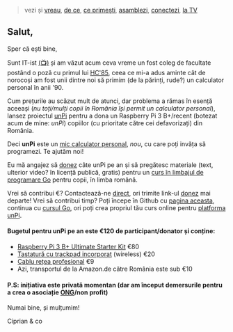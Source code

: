 > vezi și [vreau](https://www.unpi.ro/vreau/), [de ce](https://www.unpi.ro/dece/), [ce primești](https://vimeo.com/329034464), [asamblezi](https://vimeo.com/329035192), [conectezi](https://vimeo.com/329036345), [la TV](https://vimeo.com/329037141)

## Salut,

Sper că ești bine,

Sunt IT-ist [(📺)](https://vimeo.com/327468799) și am văzut acum ceva vreme un fost coleg de facultate postând o poză cu primul lui [HC'85](https://duckduckgo.com/?q=hc+85+calculator+romanesc&iax=images&ia=images&iaf=type%3Aphoto-photo), ceea ce mi-a adus aminte cât de norocoși am fost unii dintre noi să primim (de la părinți, rude?) un calculator personal în anii '90.

Cum prețurile au scăzut mult de atunci, dar problema a rămas în esență aceeași (_nu toți/mulți copii în România își permit un calculator personal_), lansez proiectul [unPi](https://www.unpi.ro/) pentru a dona un Raspberry Pi 3 B+/recent (botezat acum de mine: _unPi_) copiilor (cu prioritate către cei defavorizați) din România.

Deci **unPi** este un [mic calculator personal](http://pc.unpi.ro/), _nou_, cu care poți invăța să programezi. Te ajutăm noi!

Eu mă angajez să [donez](http://donez.unpi.ro/) câte unPi pe an și să pregătesc materiale (text, ulterior video? în licență publică, gratis) pentru un [curs în limbajul de programare Go](http://go.unpi.ro/) pentru copii, în limba română.

Vrei să contribui €? Contactează-ne [direct](mailto:donez@unpi.ro?subject=vreau%20sa%20donez%20unPi), ori trimite link-ul [donez](http://donez.unpi.ro/) mai departe! Vrei să contribui timp? Poți începe în Github cu [pagina aceasta](https://github.com/cipy/unpi.web), continua cu [cursul Go](https://github.com/cipy/unpi.go), ori poți crea propriul tău curs online pentru [platforma unPi](https://www.unpi.ro/spec/).

#### Bugetul pentru unPi pe an este €120 de participant/donator și conține:

- [Raspberry Pi 3 B+ Ultimate Starter Kit](https://www.amazon.de/gp/product/B07DDCRFP6/) €80
- [Tastatură cu trackpad incorporat](https://www.amazon.de/gp/product/B07HG5Q851/) (wireless) €20
- [Cablu rețea profesional](https://www.amazon.de/gp/product/B00QV1F160/) €9
- Azi, transportul de la Amazon.de către România este sub €10


#### P.S: inițiativa este privată momentan (dar am început demersurile pentru a crea o asociație [ONG](http://ong.unpi.ro/)/non profit)


Numai bine, și mulțumim!

Ciprian & co

